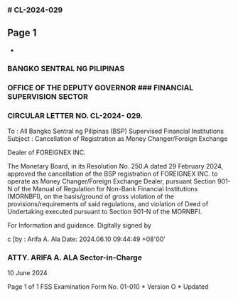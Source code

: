 ### # CL-2024-029

## Page 1

*

### BANGKO SENTRAL NG PILIPINAS

### OFFICE OF THE DEPUTY GOVERNOR ### FINANCIAL SUPERVISION SECTOR

### CIRCULAR LETTER NO. CL-2024- 029.

To : All Bangko Sentral ng Pilipinas (BSP) Supervised Financial Institutions Subject : Cancellation of Registration as Money Changer/Foreign Exchange

Dealer of FOREIGNEX INC.

The Monetary Board, in its Resolution No. 250.A dated 29 February 2024, approved the cancellation of the BSP registration of FOREIGNEX INC. to operate as Money Changer/Foreign Exchange Dealer, pursuant Section 901-N of the Manual of Regulation for Non-Bank Financial Institutions (MORNBFI), on the basis/ground of gross violation of the provisions/requirements of said regulations, and violation of Deed of Undertaking executed pursuant to Section 901-N of the MORNBFI.

For Information and guidance. Digitally signed by

c [by : Arifa A. Ala Date: 2024.06.10 09:44:49 +08'00'

### ATTY. ARIFA A. ALA Sector-in-Charge

10 June 2024

Page 1 of 1 FSS Examination Form No. 01-010 * Version O * Updated 